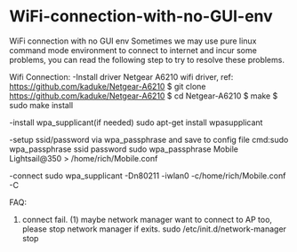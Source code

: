 # WiFi-connection-with-no-GUI-env
WiFi connection with no GUI env
Sometimes we may use pure linux command mode environment to connect to internet and incur some problems, you can read the following step to try to resolve these problems.

Wifi Connection:
-Install driver
Netgear A6210 wifi driver, ref: https://github.com/kaduke/Netgear-A6210
$ git clone https://github.com/kaduke/Netgear-A6210
$ cd Netgear-A6210
$ make
$ sudo make install

-install wpa_supplicant(if needed)
sudo apt-get install wpasupplicant

-setup ssid/password via wpa_passphrase and save to config file
cmd:sudo wpa_passphrase ssid password
sudo wpa_passphrase Mobile Lightsail@350 > /home/rich/Mobile.conf

-connect
sudo wpa_supplicant -Dn80211 -iwlan0 -c/home/rich/Mobile.conf -C

FAQ:
1. connect fail.
(1) maybe network manager want to connect to AP too, please stop network manager if exits.
sudo /etc/init.d/network-manager stop
